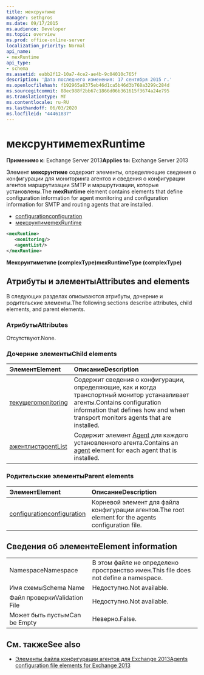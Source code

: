 ```yaml
---
title: мексрунтиме
manager: sethgros
ms.date: 09/17/2015
ms.audience: Developer
ms.topic: overview
ms.prod: office-online-server
localization_priority: Normal
api_name:
- mexRuntime
api_type:
- schema
ms.assetid: eabb2f12-10a7-4ce2-ae4b-9c04010c765f
description: 'Дата последнего изменения: 17 сентября 2015 г.'
ms.openlocfilehash: f192965a8375eb46d1ca5b46d3b768a3299c284d
ms.sourcegitcommit: 88ec988f2bb67c1866d06b361615f3674a24e795
ms.translationtype: MT
ms.contentlocale: ru-RU
ms.lasthandoff: 06/03/2020
ms.locfileid: "44461837"
---
```

# <a name="mexruntime"></a><span data-ttu-id="a63ff-103">мексрунтиме</span><span class="sxs-lookup"><span data-stu-id="a63ff-103">mexRuntime</span></span>
  
<span data-ttu-id="a63ff-104">**Применимо к:** Exchange Server 2013</span><span class="sxs-lookup"><span data-stu-id="a63ff-104">**Applies to:** Exchange Server 2013</span></span>
  
<span data-ttu-id="a63ff-105">Элемент **мексрунтиме** содержит элементы, определяющие сведения о конфигурации для мониторинга агентов и сведения о конфигурации агентов маршрутизации SMTP и маршрутизации, которые установлены.</span><span class="sxs-lookup"><span data-stu-id="a63ff-105">The **mexRuntime** element contains elements that define configuration information for agent monitoring and configuration information for SMTP and routing agents that are installed.</span></span> 
  
- [<span data-ttu-id="a63ff-106">configuration</span><span class="sxs-lookup"><span data-stu-id="a63ff-106">configuration</span></span>](configuration.md)  
- [<span data-ttu-id="a63ff-107">мексрунтиме</span><span class="sxs-lookup"><span data-stu-id="a63ff-107">mexRuntime</span></span>](mexruntime.md)
  
```XML
<mexRuntime>
   <monitoring/>
   <agentList/>
</mexRuntime>
```

<span data-ttu-id="a63ff-108">**Мексрунтиметипе (complexType)**</span><span class="sxs-lookup"><span data-stu-id="a63ff-108">**mexRuntimeType (complexType)**</span></span>

## <a name="attributes-and-elements"></a><span data-ttu-id="a63ff-109">Атрибуты и элементы</span><span class="sxs-lookup"><span data-stu-id="a63ff-109">Attributes and elements</span></span>

<span data-ttu-id="a63ff-110">В следующих разделах описываются атрибуты, дочерние и родительские элементы.</span><span class="sxs-lookup"><span data-stu-id="a63ff-110">The following sections describe attributes, child elements, and parent elements.</span></span>
  
### <a name="attributes"></a><span data-ttu-id="a63ff-111">Атрибуты</span><span class="sxs-lookup"><span data-stu-id="a63ff-111">Attributes</span></span>

<span data-ttu-id="a63ff-112">Отсутствуют.</span><span class="sxs-lookup"><span data-stu-id="a63ff-112">None.</span></span>
  
### <a name="child-elements"></a><span data-ttu-id="a63ff-113">Дочерние элементы</span><span class="sxs-lookup"><span data-stu-id="a63ff-113">Child elements</span></span>

|<span data-ttu-id="a63ff-114">**Элемент**</span><span class="sxs-lookup"><span data-stu-id="a63ff-114">**Element**</span></span>|<span data-ttu-id="a63ff-115">**Описание**</span><span class="sxs-lookup"><span data-stu-id="a63ff-115">**Description**</span></span>|
|:-----|:-----|
|[<span data-ttu-id="a63ff-116">текущего</span><span class="sxs-lookup"><span data-stu-id="a63ff-116">monitoring</span></span>](monitoring.md) <br/> |<span data-ttu-id="a63ff-117">Содержит сведения о конфигурации, определяющие, как и когда транспортный монитор устанавливает агенты.</span><span class="sxs-lookup"><span data-stu-id="a63ff-117">Contains configuration information that defines how and when transport monitors agents that are installed.</span></span>  <br/> |
|[<span data-ttu-id="a63ff-118">ажентлист</span><span class="sxs-lookup"><span data-stu-id="a63ff-118">agentList</span></span>](agentlist.md) <br/> |<span data-ttu-id="a63ff-119">Содержит элемент [Agent](agent.md) для каждого установленного агента.</span><span class="sxs-lookup"><span data-stu-id="a63ff-119">Contains an [agent](agent.md) element for each agent that is installed.</span></span>  <br/> |
   
### <a name="parent-elements"></a><span data-ttu-id="a63ff-120">Родительские элементы</span><span class="sxs-lookup"><span data-stu-id="a63ff-120">Parent elements</span></span>

|<span data-ttu-id="a63ff-121">**Элемент**</span><span class="sxs-lookup"><span data-stu-id="a63ff-121">**Element**</span></span>|<span data-ttu-id="a63ff-122">**Описание**</span><span class="sxs-lookup"><span data-stu-id="a63ff-122">**Description**</span></span>|
|:-----|:-----|
|[<span data-ttu-id="a63ff-123">configuration</span><span class="sxs-lookup"><span data-stu-id="a63ff-123">configuration</span></span>](configuration.md) <br/> |<span data-ttu-id="a63ff-124">Корневой элемент для файла конфигурации агентов.</span><span class="sxs-lookup"><span data-stu-id="a63ff-124">The root element for the agents configuration file.</span></span>  <br/> |
   
## <a name="element-information"></a><span data-ttu-id="a63ff-125">Сведения об элементе</span><span class="sxs-lookup"><span data-stu-id="a63ff-125">Element information</span></span>

|||
|:-----|:-----|
|<span data-ttu-id="a63ff-126">Namespace</span><span class="sxs-lookup"><span data-stu-id="a63ff-126">Namespace</span></span>  <br/> |<span data-ttu-id="a63ff-127">В этом файле не определено пространство имен.</span><span class="sxs-lookup"><span data-stu-id="a63ff-127">This file does not define a namespace.</span></span>  <br/> |
|<span data-ttu-id="a63ff-128">Имя схемы</span><span class="sxs-lookup"><span data-stu-id="a63ff-128">Schema Name</span></span>  <br/> |<span data-ttu-id="a63ff-129">Недоступно.</span><span class="sxs-lookup"><span data-stu-id="a63ff-129">Not available.</span></span>  <br/> |
|<span data-ttu-id="a63ff-130">Файл проверки</span><span class="sxs-lookup"><span data-stu-id="a63ff-130">Validation File</span></span>  <br/> |<span data-ttu-id="a63ff-131">Недоступно.</span><span class="sxs-lookup"><span data-stu-id="a63ff-131">Not available.</span></span>  <br/> |
|<span data-ttu-id="a63ff-132">Может быть пустым</span><span class="sxs-lookup"><span data-stu-id="a63ff-132">Can be Empty</span></span>  <br/> |<span data-ttu-id="a63ff-133">Неверно.</span><span class="sxs-lookup"><span data-stu-id="a63ff-133">False.</span></span>  <br/> |
   
## <a name="see-also"></a><span data-ttu-id="a63ff-134">См. также</span><span class="sxs-lookup"><span data-stu-id="a63ff-134">See also</span></span>

- [<span data-ttu-id="a63ff-135">Элементы файла конфигурации агентов для Exchange 2013</span><span class="sxs-lookup"><span data-stu-id="a63ff-135">Agents configuration file elements for Exchange 2013</span></span>](agents-configuration-file-elements-for-exchange-2013.md)

